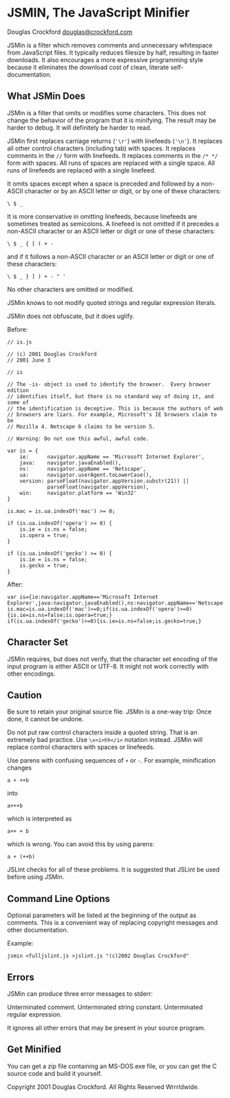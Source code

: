 JSMIN, The JavaScript Minifier
==============================

Douglas Crockford <douglas@crockford.com>

JSMin is a filter which removes comments and unnecessary whitespace from
JavaScript files. It typically reduces filesize by half, resulting in faster
downloads. It also encourages a more expressive programming style because it
eliminates the download cost of clean, literate self-documentation.

What JSMin Does
---------------

JSMin is a filter that omits or modifies some characters. This does not
change the behavior of the program that it is minifying. The result may be
harder to debug. It will definitely be harder to read.

JSMin first replaces carriage returns (`'\r'`) with linefeeds (`'\n'`). It
replaces all other control characters (including tab) with spaces. It
replaces comments in the `//` form with linefeeds. It replaces comments in
the `/* */` form with spaces. All runs of spaces are replaced with a single
space. All runs of linefeeds are replaced with a single linefeed.

It omits spaces except when a space is preceded and followed by a non-ASCII
character or by an ASCII letter or digit, or by one of these characters:

    \ $ _

It is more conservative in omitting linefeeds, because linefeeds are
sometimes treated as semicolons. A linefeed is not omitted if it precedes a
non-ASCII character or an ASCII letter or digit or one of these characters:

    \ $ _ { [ ( + -

and if it follows a non-ASCII character or an ASCII letter or digit or one
of these characters:

    \ $ _ } ] ) + - " '

No other characters are omitted or modified.

JSMin knows to not modify quoted strings and regular expression literals.

JSMin does not obfuscate, but it does uglify.

Before:

    // is.js

    // (c) 2001 Douglas Crockford
    // 2001 June 3

    // is

    // The -is- object is used to identify the browser.  Every browser edition
    // identifies itself, but there is no standard way of doing it, and some of
    // the identification is deceptive. This is because the authors of web
    // browsers are liars. For example, Microsoft's IE browsers claim to be
    // Mozilla 4. Netscape 6 claims to be version 5.

    // Warning: Do not use this awful, awful code.

    var is = {
        ie:      navigator.appName == 'Microsoft Internet Explorer',
        java:    navigator.javaEnabled(),
        ns:      navigator.appName == 'Netscape',
        ua:      navigator.userAgent.toLowerCase(),
        version: parseFloat(navigator.appVersion.substr(21)) ||
                 parseFloat(navigator.appVersion),
        win:     navigator.platform == 'Win32'
    }

    is.mac = is.ua.indexOf('mac') >= 0;

    if (is.ua.indexOf('opera') >= 0) {
        is.ie = is.ns = false;
        is.opera = true;
    }

    if (is.ua.indexOf('gecko') >= 0) {
        is.ie = is.ns = false;
        is.gecko = true;
    }

After:

    var is={ie:navigator.appName=='Microsoft Internet Explorer',java:navigator.javaEnabled(),ns:navigator.appName=='Netscape',ua:navigator.userAgent.toLowerCase(),version:parseFloat(navigator.appVersion.substr(21))||parseFloat(navigator.appVersion),win:navigator.platform=='Win32'}
    is.mac=is.ua.indexOf('mac')>=0;if(is.ua.indexOf('opera')>=0){is.ie=is.ns=false;is.opera=true;}
    if(is.ua.indexOf('gecko')>=0){is.ie=is.ns=false;is.gecko=true;}

Character Set
-------------

JSMin requires, but does not verify, that the character set encoding of the
input program is either ASCII or UTF-8. It might not work correctly with
other encodings.

Caution
-------

Be sure to retain your original source file. JSMin is a one-way trip: Once
done, it cannot be undone.

Do not put raw control characters inside a quoted string. That is an
extremely bad practice. Use `\x<i>hh</i>` notation instead. JSMin will
replace control characters with spaces or linefeeds.

Use parens with confusing sequences of `+` or `-`. For example, minification
changes

    a + ++b

into

    a+++b

which is interpreted as

    a++ + b

which is wrong. You can avoid this by using parens:

    a + (++b)

JSLint checks for all of these problems. It is suggested that JSLint be used
before using JSMin.

Command Line Options
--------------------

Optional parameters will be listed at the beginning of the output as
comments. This is a convenient way of replacing copyright messages and other
documentation.

Example:

    jsmin <fulljslint.js >jslint.js "(c)2002 Douglas Crockford"

Errors
------

JSMin can produce three error messages to stderr:

Unterminated comment.
Unterminated string constant.
Unterminated regular expression.

It ignores all other errors that may be present in your source program.

Get Minified
------------

You can get a zip file containing an MS-DOS.exe file, or you can get the
C source code and build it yourself.

Copyright 2001 Douglas Crockford. All Rights Reserved Wrrrldwide.

<!--
vim: et:sw=4:ts=4:
-->
